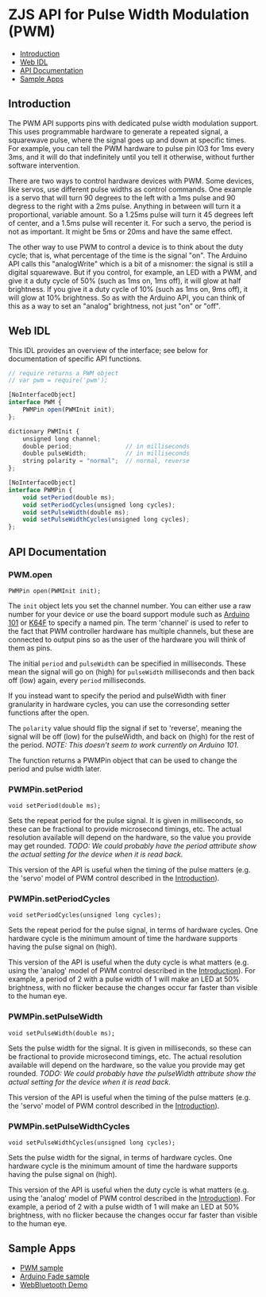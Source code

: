 ZJS API for Pulse Width Modulation (PWM)
========================================

* [Introduction](#introduction)
* [Web IDL](#web-idl)
* [API Documentation](#api-documentation)
* [Sample Apps](#sample-apps)

Introduction
------------
The PWM API supports pins with dedicated pulse width modulation support. This
uses programmable hardware to generate a repeated signal, a squarewave pulse,
where the signal goes up and down at specific times. For example, you can tell
the PWM hardware to pulse pin IO3 for 1ms every 3ms, and it will do that
indefinitely until you tell it otherwise, without further software intervention.

There are two ways to control hardware devices with PWM. Some devices, like
servos, use different pulse widths as control commands. One example is a servo
that will turn 90 degrees to the left with a 1ms pulse and 90 degress to the
right with a 2ms pulse. Anything in between will turn it a proportional,
variable amount. So a 1.25ms pulse will turn it 45 degrees left of center, and a
1.5ms pulse will recenter it. For such a servo, the period is not as important.
It might be 5ms or 20ms and have the same effect.

The other way to use PWM to control a device is to think about the duty cycle;
that is, what percentage of the time is the signal "on". The Arduino API calls
this "analogWrite" which is a bit of a misnomer: the signal is still a digital
squarewave. But if you control, for example, an LED with a PWM, and give it a
duty cycle of 50% (such as 1ms on, 1ms off), it will glow at half brightness.
If you give it a duty cycle of 10% (such as 1ms on, 9ms off), it will glow at
10% brightness. So as with the Arduino API, you can think of this as a way to
set an "analog" brightness, not just "on" or "off".

Web IDL
-------
This IDL provides an overview of the interface; see below for documentation of
specific API functions.

```javascript
// require returns a PWM object
// var pwm = require('pwm');

[NoInterfaceObject]
interface PWM {
    PWMPin open(PWMInit init);
};

dictionary PWMInit {
    unsigned long channel;
    double period;               // in milliseconds
    double pulseWidth;           // in milliseconds
    string polarity = "normal";  // normal, reverse
};

[NoInterfaceObject]
interface PWMPin {
    void setPeriod(double ms);
    void setPeriodCycles(unsigned long cycles);
    void setPulseWidth(double ms);
    void setPulseWidthCycles(unsigned long cycles);
};
```

API Documentation
-----------------
### PWM.open

`PWMPin open(PWMInit init);`

The `init` object lets you set the channel number. You can either use a raw
number for your device or use the board support module such as
[Arduino 101](./a101_pins.md) or [K64F](./k64f_pins.md) to specify a named pin.
The term 'channel' is used to refer to the fact that PWM controller hardware has
multiple channels, but these are connected to output pins so as the user of the
hardware you will think of them as pins.

The initial `period` and `pulseWidth` can be specified in milliseconds. These
mean the signal will go on (high) for `pulseWidth` milliseconds and then back
off (low) again, every `period` milliseconds.

If you instead want to specify the period and pulseWidth with finer granularity
in hardware cycles, you can use the corresonding setter functions after the
open.

The `polarity` value should flip the signal if set to 'reverse', meaning the
signal will be off (low) for the pulseWidth, and back on (high) for the rest of
the period. *NOTE: This doesn't seem to work currently on Arduino 101.*

The function returns a PWMPin object that can be used to change the period and
pulse width later.

### PWMPin.setPeriod

`void setPeriod(double ms);`

Sets the repeat period for the pulse signal. It is given in milliseconds, so
these can be fractional to provide microsecond timings, etc. The actual
resolution available will depend on the hardware, so the value you provide may
get rounded.
*TODO: We could probably have the period attribute show the actual setting for
the device when it is read back.*

This version of the API is useful when the timing of the pulse matters (e.g.
the 'servo' model of PWM control described in the
[Introduction](#introduction)).

### PWMPin.setPeriodCycles

`void setPeriodCycles(unsigned long cycles);`

Sets the repeat period for the pulse signal, in terms of hardware cycles. One
hardware cycle is the minimum amount of time the hardware supports having the
pulse signal on (high).

This version of the API is useful when the duty cycle is what matters (e.g.
using the 'analog' model of PWM control described in the
[Introduction](#introduction)). For example, a period of 2 with a pulse width of
1 will make an LED at 50% brightness, with no flicker because the changes occur
far faster than visible to the human eye.

### PWMPin.setPulseWidth

`void setPulseWidth(double ms);`

Sets the pulse width for the signal. It is given in milliseconds, so these can
be fractional to provide microsecond timings, etc. The actual resolution
available will depend on the hardware, so the value you provide may get rounded.
*TODO: We could probably have the pulseWidth attribute show the actual
setting for the device when it is read back.*

This version of the API is useful when the timing of the pulse matters (e.g.
the 'servo' model of PWM control described in the
[Introduction](#introduction)).

### PWMPin.setPulseWidthCycles

`void setPulseWidthCycles(unsigned long cycles);`

Sets the pulse width for the signal, in terms of hardware cycles. One hardware
cycle is the minimum amount of time the hardware supports having the pulse
signal on (high).

This version of the API is useful when the duty cycle is what matters (e.g.
using the 'analog' model of PWM control described in the
[Introduction](#introduction)). For example, a period of 2 with a pulse width of
1 will make an LED at 50% brightness, with no flicker because the changes occur
far faster than visible to the human eye.

Sample Apps
-----------
* [PWM sample](../samples/PWM.js)
* [Arduino Fade sample](../samples/arduino/basics/Fade.js)
* [WebBluetooth Demo](../samples/WebBluetoothDemo.js)
